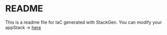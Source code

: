 # README
This is a readme file for IaC generated with StackGen.
You can modify your appStack -> [here](http://main.dev.stackgen.com/appstacks/0562678f-4b4d-446d-b967-af8ca59286da)
